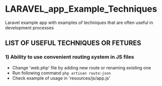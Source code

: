 # LARAVEL_app_Example_Techniques
Laravel example app with examples of techniques that are often useful in development processes

## LIST OF USEFUL TECHNIQUES OR FETURES

### 1) Ability to use convenient routing system in JS files
- Change 'web.php' file by adding new route or renaming existing one
- Run following command
``
php artisan route:json
``
- Check example of usage in 'resources/js/app.js'
